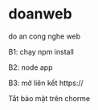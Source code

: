 # doanweb
do an cong nghe web

B1: chạy npm install 

B2: node app

B3: mở liên kết https://

Tắt bảo mật trên chorme

